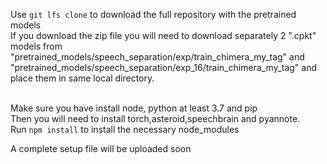 Use 
<addr> `git lfs clone` 
to download the full repository with the pretrained models <br />
If you download the zip file you will need to download separately 2 ".cpkt" models from <br />  "pretrained_models/speech_separation/exp/train_chimera_my_tag" and "pretrained_models/speech_separation/exp_16/train_chimera_my_tag" and place them in same local directory. <br /> <br /> 

Make sure you have install node, python at least 3.7 and pip <br />
Then you will need to install torch,asteroid,speechbrain and pyannote. <br />
Run `npm install` to install the necessary node_modules <br />
  
A complete setup file will be uploaded soon <br />
